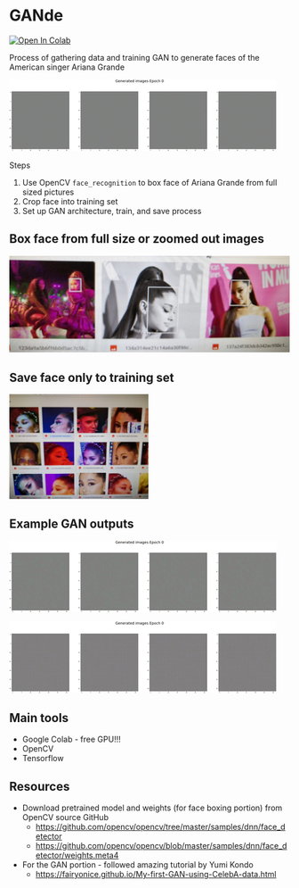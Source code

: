 # GANde

[![Open In Colab](https://colab.research.google.com/assets/colab-badge.svg)](https://colab.research.google.com/github/googlecolab/colabtools/blob/master/notebooks/colab-github-demo.ipynb)

Process of gathering data and training GAN to generate faces of the American singer Ariana Grande

![Example output 2](GANde_output_2_small.gif)

Steps

1. Use OpenCV `face_recognition` to box face of Ariana Grande from full sized pictures
2. Crop face into training set
3. Set up GAN architecture, train, and save process

## Box face from full size or zoomed out images

![OpenCV Face boxing](/GANde_facecrop_illustration/fullsized_box.jpeg)

## Save face only to training set

<img src="/GANde_facecrop_illustration/facecrop_training_set.jpeg" alt="Facecrop training set" width="250">

## Example GAN outputs

![Example output 3](GANde_output_3_small.gif)

![Example output 4](GANde_output_4.gif)

## Main tools

* Google Colab - free GPU!!!
* OpenCV
* Tensorflow

## Resources

* Download pretrained model and weights (for face boxing portion) from OpenCV source GitHub
  * https://github.com/opencv/opencv/tree/master/samples/dnn/face_detector
  * https://github.com/opencv/opencv/blob/master/samples/dnn/face_detector/weights.meta4
* For the GAN portion - followed amazing tutorial by Yumi Kondo
  * https://fairyonice.github.io/My-first-GAN-using-CelebA-data.html
